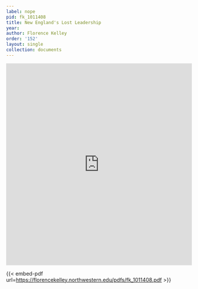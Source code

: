 ```yaml
---
label: nope
pid: fk_1011408
title: New England's Lost Leadership
year:
author: Florence Kelley
order: '152'
layout: single
collection: documents
---
```

<iframe src="https://northwestern.app.box.com/embed/s/cjsjb7iu3w2dfi4gu577inqaj0wdxz37?sortColumn=date&view=list" width="100%" height="550" frameborder="0" allowfullscreen webkitallowfullscreen msallowfullscreen></iframe>


{{< embed-pdf url=https://florencekelley.northwestern.edu/pdfs/fk_1011408.pdf >}}